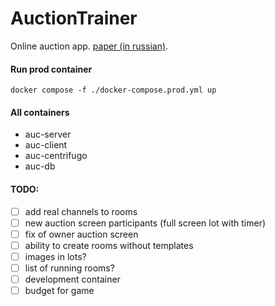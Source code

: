 # AuctionTrainer
Online auction app.
[paper (in russian)](https://drive.google.com/file/d/1_HWdJkheXCVE26IoxWI0Z-SBvj7eHbfh/view?usp=drive_link).

#### Run prod container
```
docker compose -f ./docker-compose.prod.yml up
```

#### All containers
- auc-server
- auc-client
- auc-centrifugo
- auc-db

#### TODO:
- [ ] add real channels to rooms
- [ ] new auction screen participants (full screen lot with timer)
- [ ] fix of owner auction screen
- [ ] ability to create rooms without templates
- [ ] images in lots?
- [ ] list of running rooms?
- [ ] development container
- [ ] budget for game
